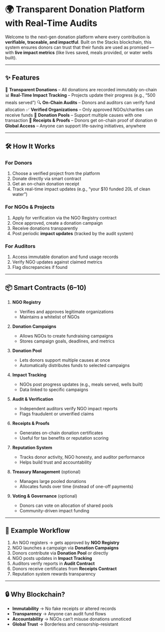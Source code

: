 # 🌍 Transparent Donation Platform with Real-Time Audits

Welcome to the next-gen donation platform where every contribution is **verifiable, traceable, and impactful**. Built on the Stacks blockchain, this system ensures donors can trust that their funds are used as promised — with **live impact metrics** (like lives saved, meals provided, or water wells built).

---

## ✨ Features

💸 **Transparent Donations** – All donations are recorded immutably on-chain
📊 **Real-Time Impact Tracking** – Projects update their progress (e.g., “500 meals served”)
🔍 **On-Chain Audits** – Donors and auditors can verify fund allocation
✅ **Verified Organizations** – Only approved NGOs/charities can receive funds
🏦 **Donation Pools** – Support multiple causes with one transaction
🧾 **Receipts & Proofs** – Donors get on-chain proof of donation
🌐 **Global Access** – Anyone can support life-saving initiatives, anywhere

---

## 🛠 How It Works

### For Donors

1. Choose a verified project from the platform
2. Donate directly via smart contract
3. Get an on-chain donation receipt
4. Track real-time impact updates (e.g., “your \$10 funded 20L of clean water”)

### For NGOs & Projects

1. Apply for verification via the NGO Registry contract
2. Once approved, create a donation campaign
3. Receive donations transparently
4. Post periodic **impact updates** (tracked by the audit system)

### For Auditors

1. Access immutable donation and fund usage records
2. Verify NGO updates against claimed metrics
3. Flag discrepancies if found

---

## 📦 Smart Contracts (6–10)

1. **NGO Registry**

   * Verifies and approves legitimate organizations
   * Maintains a whitelist of NGOs

2. **Donation Campaigns**

   * Allows NGOs to create fundraising campaigns
   * Stores campaign goals, deadlines, and metrics

3. **Donation Pool**

   * Lets donors support multiple causes at once
   * Automatically distributes funds to selected campaigns

4. **Impact Tracking**

   * NGOs post progress updates (e.g., meals served, wells built)
   * Data linked to specific campaigns

5. **Audit & Verification**

   * Independent auditors verify NGO impact reports
   * Flags fraudulent or unverified claims

6. **Receipts & Proofs**

   * Generates on-chain donation certificates
   * Useful for tax benefits or reputation scoring

7. **Reputation System**

   * Tracks donor activity, NGO honesty, and auditor performance
   * Helps build trust and accountability

8. **Treasury Management** (optional)

   * Manages large pooled donations
   * Allocates funds over time (instead of one-off payments)

9. **Voting & Governance** (optional)

   * Donors can vote on allocation of shared pools
   * Community-driven impact funding

---

## 🚀 Example Workflow

1. An NGO registers → gets approved by **NGO Registry**
2. NGO launches a campaign via **Donation Campaigns**
3. Donors contribute via **Donation Pool** or directly
4. NGO posts updates in **Impact Tracking**
5. Auditors verify reports in **Audit Contract**
6. Donors receive certificates from **Receipts Contract**
7. Reputation system rewards transparency

---

## 🔒 Why Blockchain?

* **Immutability** → No fake receipts or altered records
* **Transparency** → Anyone can audit fund flows
* **Accountability** → NGOs can’t misuse donations unnoticed
* **Global Trust** → Borderless and censorship-resistant
